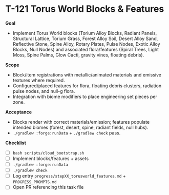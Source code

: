 # T-121 Torus World Blocks & Features

**Goal**

- Implement Torus World blocks (Torium Alloy Blocks, Radiant Panels, Structural Lattice, Torium Grass, Forest Alloy Soil, Desert Alloy Sand, Reflective Stone, Spine Alloy, Rotary Plates, Pulse Nodes, Exotic Alloy Blocks, Null Nodes) and associated flora/features (Spiral Trees, Light Moss, Spine Palms, Glow Cacti, gravity vines, floating debris).

**Scope**

- Block/item registrations with metallic/animated materials and emissive textures where required.
- Configured/placed features for flora, floating debris clusters, radiation pulse nodes, and null-g flora.
- Integration with biome modifiers to place engineering set pieces per zone.

**Acceptance**

- Blocks render with correct materials/emission; features populate intended biomes (forest, desert, spine, radiant fields, null hubs).
- `./gradlew :forge:runData` + `./gradlew check` pass.

**Checklist**

- [ ] `bash scripts/cloud_bootstrap.sh`
- [ ] Implement blocks/features + assets
- [ ] `./gradlew :forge:runData`
- [ ] `./gradlew check`
- [ ] Log entry `progress/stepXX_torusworld_features.md` + `PROGRESS_PROMPTS.md`
- [ ] Open PR referencing this task file
